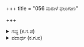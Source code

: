 +++
title = "056 ಮರುಳೆ ಫಲುಗುಣ"

+++

<details><summary>ಗದ್ಯ (ಕ.ಗ.ಪ) </summary>

56. ಭ್ರಾಂತನಾದ ಅರ್ಜುನನೇ ಕೇಳು, ಸ್ಥಾವರ ಜಂಗಮವಾಗಿರುವ ಜಗತ್ತೆಲ್ಲಾ ನನ್ನ ಲೀಲಾ ವಿನೋದದ ಅಂಗವಾಗಿ, ನನ್ನ ಅಪ್ಪಣೆಯಂತೆ ಸೃಷ್ಟಿಯಾಗುತ್ತದೆ, ಅಂತೆಯೇ ನಾಶವಾಗುತ್ತದೆ (ಮರೆಯಾಗುತ್ತದೆ). ಸತ್ಯಸ್ಥಿತಿಯನ್ನು ನೀನು ಕೇಳುವುದಾದರೆ ಪ್ರಾಣಿವರ್ಗ ಮನುಷ್ಯವರ್ಗ ದೇವವರ್ಗ ಮೊದಲಾದ ಸಮಸ್ತ ಸ್ಥಾವರ ಜಂಗಮ ಜಗತ್ತು ನಾನೇ ಆಗಿದ್ದೇನೆ. ವಿಚಾರ ಮಾಡಿ ನೋಡಿದರೆ ನಾನೇ ಹೊರತು ಬೇರೊಂದಿಲ್ಲ. (ನಾನು ಸರ್ಪಾಂತರ್ಯಾಮಿ ಆಗಿದ್ದೇನೆ)
</details>

<details><summary>ಪದಾರ್ಥ (ಕ.ಗ.ಪ) </summary>

ಸಚರ ಅಚರ-ಜಂಗಮ ಸ್ಥಾವರ, ನಿರುತ-ಸತ್ಯಸ್ಥಿತಿ, ತಿರ್ಯಕ್-ಪ್ರಾಣಿವರ್ಗ,
</details>

